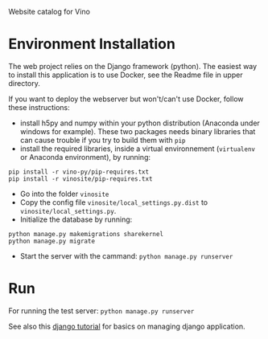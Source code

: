 Website catalog for Vino


Environment Installation
============

The web project relies on the Django framework (python). The easiest way to install this application is to use Docker, see the Readme file in upper directory.

If you want to deploy the webserver but won't/can't use Docker, follow these instructions:
 - install h5py and numpy within your python distribution (Anaconda under windows for example). These two packages needs binary libraries that can cause trouble if you try to build them with `pip`
 - install the required libraries, inside a virtual environnement (`virtualenv` or Anaconda environment), by running:
 ```
 pip install -r vino-py/pip-requires.txt
 pip install -r vinosite/pip-requires.txt
 ```
 - Go into the folder `vinosite`
 - Copy the config file `vinosite/local_settings.py.dist` to `vinosite/local_settings.py`.
 - Initialize the database by running:
 ``` 
 python manage.py makemigrations sharekernel
 python manage.py migrate
 ```
 - Start the server with the cammand: `python manage.py runserver`


Run
===
For running the test server:
`python manage.py runserver`

See also this [django tutorial](https://docs.djangoproject.com/en/1.8/intro/tutorial01/) for basics on managing django application.
